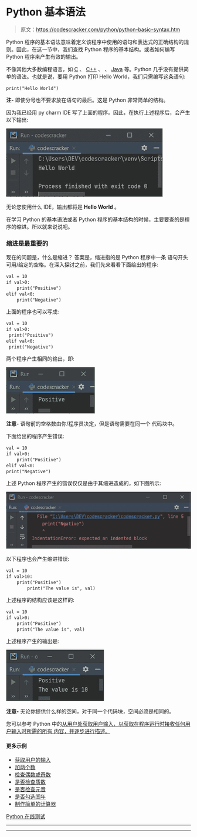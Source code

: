 # Python 基本语法

> 原文：<https://codescracker.com/python/python-basic-syntax.htm>

Python 程序的基本语法意味着定义该程序中使用的语句和表达式的正确结构的规则。因此，在这一节中，我们查找 Python 程序的基本结构。或者如何编写 Python 程序来产生有效的输出。

不像其他大多数编程语言，如 [C](/c/index.htm) 、 [C++](/cpp/index.htm) 、 、 [Java](/java/index.htm) 等。Python 几乎没有提供简单的语法。也就是说，要用 Python 打印 Hello World，我们只需编写这条语句:

```
print("Hello World")
```

**注-** 即使分号也不要求放在语句的最后。这是 Python 非常简单的结构。

因为我已经用 py charm IDE 写了上面的程序。因此，在执行上述程序后，会产生以下输出:

![python basic syntax](img/9293d93a9059c15a1d1267d47e33d507.png)

无论您使用什么 IDE，输出都将是 **Hello World** 。

在学习 Python 的基本语法或者 Python 程序的基本结构的时候，主要要查的是程序的缩进。所以就来说说吧。

### 缩进是最重要的

现在的问题是，什么是缩进？
答案是，缩进指的是 Python 程序中一条 语句开头可用/给定的空格。在深入探讨之前，我们先来看看下面给出的程序:

```
val = 10
if val>0:
    print("Positive")
elif val<0:
    print("Negative")
```

上面的程序也可以写成:

```
val = 10
if val>0:
 print("Positive")
elif val<0:
 print("Negative")
```

两个程序产生相同的输出，即:

![python basic syntax example](img/38759764af892f61665a379a09656f88.png)

**注意-** 语句前的空格数由你/程序员决定，但是语句需要在同一个 代码块中。

下面给出的程序产生错误:

```
val = 10
if val>0:
    print("Positive")
elif val<0:
print("Negative")
```

上述 Python 程序产生的错误仅仅是由于其缩进造成的，如下图所示:

![python read user input](img/2ba85960755d4da8cd6647fffc234e0c.png)

以下程序也会产生缩进错误:

```
val = 10
if val>10:
    print("Positive")
        print("The value is", val)
```

上述程序的结构应该是这样的:

```
val = 10
if val>0:
    print("Positive")
    print("The value is", val)
```

上述程序产生的输出是:

![structure of python program basic syntax](img/6727d38e98c32f935adbf2809c9f6199.png)

**注意-** 无论你提供什么样的空间，对于同一个代码块，空间必须是相同的。

您可以参考 Python 中的[从用户处获取用户输入，以获取在程序运行时接收任何用户输入时所需的所有 内容，并逐步进行描述。](/python/program/python-program-get-input-from-user.htm)

#### 更多示例

*   [获取用户的输入](/python/program/python-program-get-input-from-user.htm)
*   [加两个数](/python/program/python-program-add-two-numbers.htm)
*   [检查偶数或奇数](/python/program/python-program-check-even-odd.htm)
*   [是否检查质数](/python/program/python-program-check-prime-number.htm)
*   [是否检查元音](/python/program/python-program-check-vowel.htm)
*   [是否勾选闰年](/python/program/python-program-check-leap-year.htm)
*   [制作简单的计算器](/python/program/python-program-make-calculator.htm)

[Python 在线测试](/exam/showtest.php?subid=10)

* * *

* * *